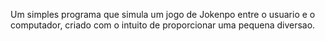 Um simples programa que simula um jogo de Jokenpo entre o usuario e o computador, criado com o intuito de proporcionar uma pequena diversao.
